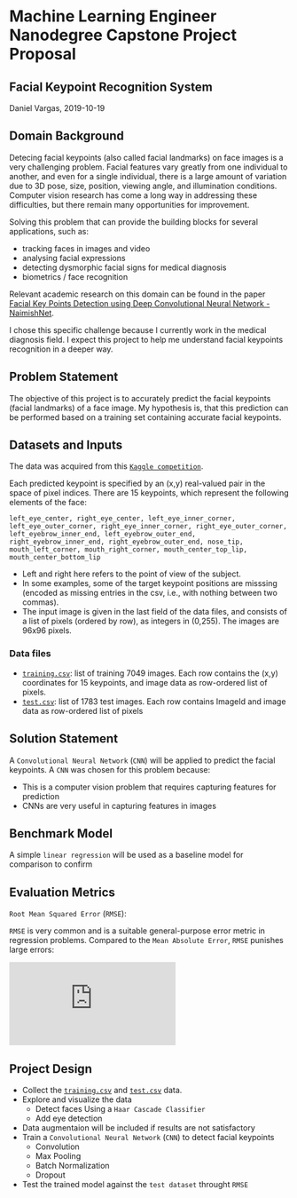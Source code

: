 # **Machine Learning Engineer Nanodegree Capstone Project Proposal**

## **Facial Keypoint Recognition System**

Daniel Vargas, 2019-10-19

## **Domain Background**

Detecing facial keypoints (also called facial landmarks) on face images is a very challenging problem. Facial features vary greatly from one individual to another, and even for a single individual, there is a large amount of variation due to 3D pose, size, position, viewing angle, and illumination conditions. Computer vision research has come a long way in addressing these difficulties, but there remain many opportunities for improvement.

Solving this problem that can provide the building blocks for several applications, such as:

- tracking faces in images and video
- analysing facial expressions
- detecting dysmorphic facial signs for medical diagnosis
- biometrics / face recognition

Relevant academic research on this domain can be found in the paper [Facial Key Points Detection using Deep Convolutional Neural Network - NaimishNet](https://arxiv.org/pdf/1710.00977.pdf).

I chose this specific challenge because I currently work in the medical diagnosis field. I expect this project to help me understand facial keypoints recognition in a deeper way.

## **Problem Statement**

The objective of this project is to accurately predict the facial keypoints (facial landmarks) of a face image. My hypothesis is, that this prediction can be performed based on a training set containing accurate facial keypoints.

## **Datasets and Inputs**

The data was acquired from this [`Kaggle competition`](https://www.kaggle.com/c/facial-keypoints-detection/overview). 

Each predicted keypoint is specified by an (x,y) real-valued pair in the space of pixel indices. There are 15 keypoints, which represent the following elements of the face:

`left_eye_center, right_eye_center, left_eye_inner_corner, left_eye_outer_corner, right_eye_inner_corner, right_eye_outer_corner, left_eyebrow_inner_end, left_eyebrow_outer_end, right_eyebrow_inner_end, right_eyebrow_outer_end, nose_tip, mouth_left_corner, mouth_right_corner, mouth_center_top_lip, mouth_center_bottom_lip`

- Left and right here refers to the point of view of the subject.
- In some examples, some of the target keypoint positions are misssing (encoded as missing entries in the csv, i.e., with nothing between two commas).
- The input image is given in the last field of the data files, and consists of a list of pixels (ordered by row), as integers in (0,255). The images are 96x96 pixels.

### **Data files**

- [`training.csv`](https://www.kaggle.com/c/facial-keypoints-detection/download/training.zip): list of training 7049 images. Each row contains the (x,y) coordinates for 15 keypoints, and image data as row-ordered list of pixels.
- [`test.csv`](https://www.kaggle.com/c/facial-keypoints-detection/download/test.zip): list of 1783 test images. Each row contains ImageId and image data as row-ordered list of pixels

## **Solution Statement**

A `Convolutional Neural Network` (`CNN`) will be applied to predict the facial keypoints. A `CNN` was chosen for this problem because:

- This is a computer vision problem that requires capturing features for prediction
- CNNs are very useful in capturing features in images

## **Benchmark Model**

A simple `linear regression` will be used as a baseline model for comparison to confirm 

## **Evaluation Metrics**

`Root Mean Squared Error` (`RMSE`):

`RMSE` is very common and is a suitable general-purpose error metric in regression problems. Compared to the `Mean Absolute Error`, `RMSE` punishes large errors:

![equation](https://latex.codecogs.com/gif.latex?%5Cdpi%7B150%7D%20%5Csqrt%7B%5Cfrac%7B1%7D%7Bn%7D%20%5Csum_%7Bi%3D1%7D%5En%20%28x_i%20-%20y_i%29%5E%202%7D)

## **Project Design**

- Collect the [`training.csv`](https://www.kaggle.com/c/facial-keypoints-detection/download/training.zip) and [`test.csv`](https://www.kaggle.com/c/facial-keypoints-detection/download/test.zip) data.
- Explore and visualize the data
    - Detect faces Using a `Haar Cascade Classifier`
    - Add eye detection
- Data augmentaion will be included if results are not satisfactory
- Train a `Convolutional Neural Network` (`CNN`) to detect facial keypoints
    - Convolution
    - Max Pooling
    - Batch Normalization
    - Dropout
- Test the trained model against the `test dataset` throught `RMSE`
